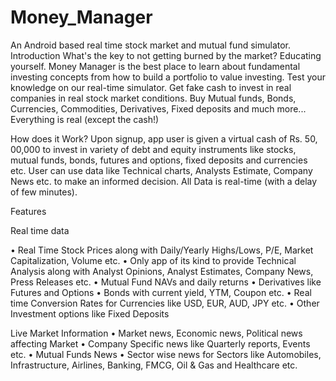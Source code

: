 Money_Manager
=============

An Android based real time stock market and mutual fund simulator.
 
Introduction
What's the key to not getting burned by the market? Educating yourself. Money Manager is the best place to learn about fundamental investing concepts from how to build a portfolio to value investing. 
Test your knowledge on our real-time simulator. Get fake cash to invest in real companies in real stock market conditions. Buy Mutual funds, Bonds, Currencies, Commodities, Derivatives, Fixed deposits and much more... Everything is real (except the cash!)

How does it Work?
Upon signup, app user is given a virtual cash of Rs. 50, 00,000 to invest in variety of debt and equity instruments like stocks, mutual funds, bonds, futures and options, fixed deposits and currencies etc.
User can use data like Technical charts, Analysts Estimate, Company News etc. to make an informed decision. All Data is real-time (with a delay of few minutes).

Features

Real time data

•	Real Time Stock Prices along with Daily/Yearly Highs/Lows, P/E, Market Capitalization, Volume etc.
•	Only app of its kind to provide Technical Analysis along with Analyst Opinions, Analyst Estimates, Company  News, Press Releases etc.
•	Mutual Fund NAVs and daily returns
•	Derivatives like Futures and Options
•	Bonds with current yield, YTM, Coupon etc.
•	Real time Conversion Rates for Currencies like USD, EUR, AUD, JPY etc.
•	Other Investment options like Fixed Deposits

Live Market Information
•	Market news, Economic news, Political news affecting Market
•	Company Specific news like Quarterly reports, Events etc.
•	Mutual Funds News
•	Sector wise news for Sectors like Automobiles, Infrastructure, Airlines, Banking, FMCG, Oil & Gas and Healthcare etc.
